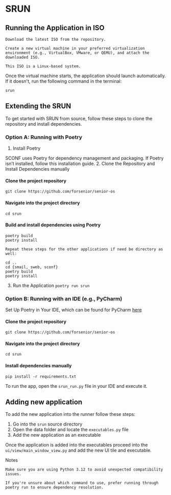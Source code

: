 # SRUN
## Running the Application in ISO

    Download the latest ISO from the repository.

    Create a new virtual machine in your preferred virtualization environment (e.g., VirtualBox, VMware, or QEMU), and attach the downloaded ISO.

    This ISO is a Linux-based system.

Once the virtual machine starts, the application should launch automatically.
If it doesn't, run the following command in the terminal:
```
srun
```

## Extending the SRUN

To get started with SRUN from source, follow these steps to clone the repository and install dependencies.
### Option A: Running with Poetry
1. Install Poetry

SCONF uses Poetry for dependency management and packaging.
If Poetry isn’t installed, follow this installation guide.
2. Clone the Repository and Install Dependencies manually

#### Clone the project repository
```git clone https://github.com/forsenior/senior-os```

#### Navigate into the project directory
```cd srun```

#### Build and install dependencies using Poetry
```
poetry build
poetry install

Repeat these steps for the other applications if need be directory as well:

cd ..
cd {smail, sweb, sconf}
poetry build
poetry install
```

3. Run the Application
```poetry run srun```

### Option B: Running with an IDE (e.g., PyCharm)
Set Up Poetry in Your IDE, which can be found for PyCharm [here](https://www.jetbrains.com/help/pycharm/poetry.html)

#### Clone the project repository
```
git clone https://github.com/forsenior/senior-os
```

#### Navigate into the project directory
```
cd srun
```

#### Install dependencies manually
```
pip install -r requirements.txt
```

To run the app, open the ``srun_run.py`` file in your IDE and execute it.

## Adding new application 
To add the new application into the runner follow these steps:
1. Go into the ``srun`` source directory
2. Open the data folder and locate the ``executables.py`` file
3. Add the new application as an executable

Once the application is added into the executables proceed into the ``ui/view/main_window_view.py`` and add the new UI tile and executable.

Notes

    Make sure you are using Python 3.12 to avoid unexpected compatibility issues.

    If you're unsure about which command to use, prefer running through poetry run to ensure dependency resolution.